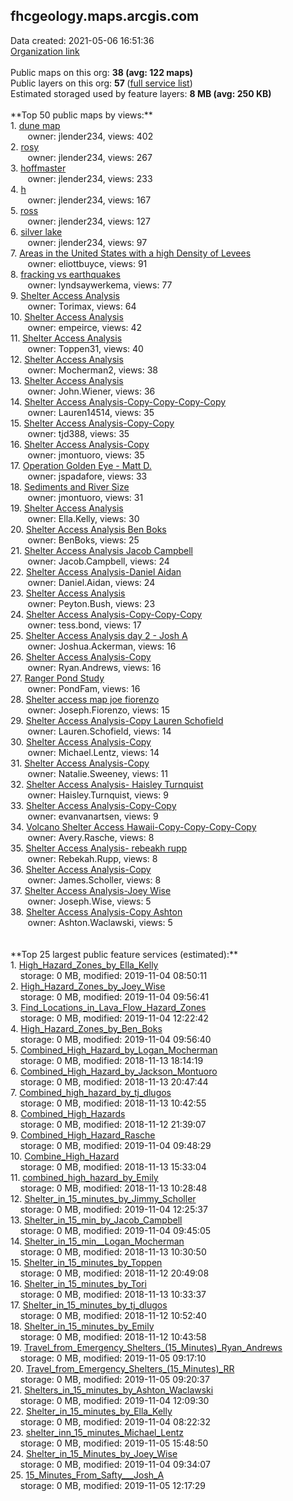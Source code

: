 <h2>fhcgeology.maps.arcgis.com</h2> Data created: 2021-05-06 16:51:36 <br /><a target='new' href='https://fhcgeology.maps.arcgis.com'>Organization link</a><br /><br />Public maps on this org: <b>38 (avg: 122 maps)</b><br />Public layers on this org: <b>57 </b>(<a target='new' href='https://services.arcgis.com/tFMOAQEOKiLiFFcz/ArcGIS/rest/services'>full service list</a>)<br />Estimated storaged used by feature layers: <b>8 MB (avg: 250 KB)</b><br /><br />**Top 50 public maps by views:**<br />  1. <a target='new' href='https://www.arcgis.com/home/item.html?id=3fe10c1b599d4f84bd58a9e970637ae8'>dune map</a> <br />  &nbsp;&nbsp;&nbsp;&nbsp; &nbsp;&nbsp;owner: jlender234, views: 402<br />  2. <a target='new' href='https://www.arcgis.com/home/item.html?id=5373b5032c49472baa5899ed15965095'>rosy</a> <br />  &nbsp;&nbsp;&nbsp;&nbsp; &nbsp;&nbsp;owner: jlender234, views: 267<br />  3. <a target='new' href='https://www.arcgis.com/home/item.html?id=6881d5f086e9491ba65110fc908966c1'>hoffmaster</a> <br />  &nbsp;&nbsp;&nbsp;&nbsp; &nbsp;&nbsp;owner: jlender234, views: 233<br />  4. <a target='new' href='https://www.arcgis.com/home/item.html?id=c24780b12bc24a0e9032e7e958fa6775'>h</a> <br />  &nbsp;&nbsp;&nbsp;&nbsp; &nbsp;&nbsp;owner: jlender234, views: 167<br />  5. <a target='new' href='https://www.arcgis.com/home/item.html?id=b7b3beb3b7d342e2bae932f7c20b365a'>ross</a> <br />  &nbsp;&nbsp;&nbsp;&nbsp; &nbsp;&nbsp;owner: jlender234, views: 127<br />  6. <a target='new' href='https://www.arcgis.com/home/item.html?id=b06759dc95074150a86d7903eaebaa63'>silver lake</a> <br />  &nbsp;&nbsp;&nbsp;&nbsp; &nbsp;&nbsp;owner: jlender234, views: 97<br />  7. <a target='new' href='https://www.arcgis.com/home/item.html?id=4a0034d4d2554dc386b5dd02acd5aae9'>Areas in the United States with a high Density of Levees</a> <br />  &nbsp;&nbsp;&nbsp;&nbsp; &nbsp;&nbsp;owner: eliottbuyce, views: 91<br />  8. <a target='new' href='https://www.arcgis.com/home/item.html?id=b523f561e11f4851ac1216f92a2e9518'>fracking vs earthquakes</a> <br />  &nbsp;&nbsp;&nbsp;&nbsp; &nbsp;&nbsp;owner: lyndsaywerkema, views: 77<br />  9. <a target='new' href='https://www.arcgis.com/home/item.html?id=202968fd0cdb4ef685d63e39cfe89925'>Shelter Access Analysis</a> <br />  &nbsp;&nbsp;&nbsp;&nbsp; &nbsp;&nbsp;owner: Torimax, views: 64<br />  10. <a target='new' href='https://www.arcgis.com/home/item.html?id=80f4dd2ca7634b8f9130502113aa5237'>Shelter Access Analysis</a> <br />  &nbsp;&nbsp;&nbsp;&nbsp; &nbsp;&nbsp;owner: empeirce, views: 42<br />  11. <a target='new' href='https://www.arcgis.com/home/item.html?id=bcdaf50373c045c887907a71bbfe0add'>Shelter Access Analysis</a> <br />  &nbsp;&nbsp;&nbsp;&nbsp; &nbsp;&nbsp;owner: Toppen31, views: 40<br />  12. <a target='new' href='https://www.arcgis.com/home/item.html?id=f6872bfcfa8b471b89f81eb0b52abc5d'>Shelter Access Analysis</a> <br />  &nbsp;&nbsp;&nbsp;&nbsp; &nbsp;&nbsp;owner: Mocherman2, views: 38<br />  13. <a target='new' href='https://www.arcgis.com/home/item.html?id=49acab1b3fb44d84a6840a28c7c50ed0'>Shelter Access Analysis</a> <br />  &nbsp;&nbsp;&nbsp;&nbsp; &nbsp;&nbsp;owner: John.Wiener, views: 36<br />  14. <a target='new' href='https://www.arcgis.com/home/item.html?id=f0006883e3764609b1dd086eb346ba7b'>Shelter Access Analysis-Copy-Copy-Copy-Copy</a> <br />  &nbsp;&nbsp;&nbsp;&nbsp; &nbsp;&nbsp;owner: Lauren14514, views: 35<br />  15. <a target='new' href='https://www.arcgis.com/home/item.html?id=7a01335c8ca145e5b1326550b3ab2d68'>Shelter Access Analysis-Copy-Copy</a> <br />  &nbsp;&nbsp;&nbsp;&nbsp; &nbsp;&nbsp;owner: tjd388, views: 35<br />  16. <a target='new' href='https://www.arcgis.com/home/item.html?id=41712e091f6c463996acb4662b1812ad'>Shelter Access Analysis-Copy</a> <br />  &nbsp;&nbsp;&nbsp;&nbsp; &nbsp;&nbsp;owner: jmontuoro, views: 35<br />  17. <a target='new' href='https://www.arcgis.com/home/item.html?id=c79dbd47f38f4da6a502c1a4cec9279e'>Operation Golden Eye - Matt D.</a> <br />  &nbsp;&nbsp;&nbsp;&nbsp; &nbsp;&nbsp;owner: jspadafore, views: 33<br />  18. <a target='new' href='https://www.arcgis.com/home/item.html?id=a7127187e2834f41be02d1f4e85a83e5'>Sediments and River Size</a> <br />  &nbsp;&nbsp;&nbsp;&nbsp; &nbsp;&nbsp;owner: jmontuoro, views: 31<br />  19. <a target='new' href='https://www.arcgis.com/home/item.html?id=438ad6408ddd4441ab1a455a1bbb0991'>Shelter Access Analysis</a> <br />  &nbsp;&nbsp;&nbsp;&nbsp; &nbsp;&nbsp;owner: Ella.Kelly, views: 30<br />  20. <a target='new' href='https://www.arcgis.com/home/item.html?id=14cfa235d20b4f678e1235947b991a71'>Shelter Access Analysis Ben Boks</a> <br />  &nbsp;&nbsp;&nbsp;&nbsp; &nbsp;&nbsp;owner: BenBoks, views: 25<br />  21. <a target='new' href='https://www.arcgis.com/home/item.html?id=5d9b83da783f46b2be9e217f1dadb3fc'>Shelter Access Analysis Jacob Campbell</a> <br />  &nbsp;&nbsp;&nbsp;&nbsp; &nbsp;&nbsp;owner: Jacob.Campbell, views: 24<br />  22. <a target='new' href='https://www.arcgis.com/home/item.html?id=4ec153e7f1fc4550b3cd69980b00d042'>Shelter Access Analysis-Daniel Aidan</a> <br />  &nbsp;&nbsp;&nbsp;&nbsp; &nbsp;&nbsp;owner: Daniel.Aidan, views: 24<br />  23. <a target='new' href='https://www.arcgis.com/home/item.html?id=7bb81d034c9a44229796cae3345fa1ba'>Shelter Access Analysis</a> <br />  &nbsp;&nbsp;&nbsp;&nbsp; &nbsp;&nbsp;owner: Peyton.Bush, views: 23<br />  24. <a target='new' href='https://www.arcgis.com/home/item.html?id=b681463f3dbe4e08917e8cc7254f9aac'>Shelter Access Analysis-Copy-Copy-Copy</a> <br />  &nbsp;&nbsp;&nbsp;&nbsp; &nbsp;&nbsp;owner: tess.bond, views: 17<br />  25. <a target='new' href='https://www.arcgis.com/home/item.html?id=e27a4d6a170340e0acde3abdceb0abd7'>Shelter Access Analysis day 2 - Josh A</a> <br />  &nbsp;&nbsp;&nbsp;&nbsp; &nbsp;&nbsp;owner: Joshua.Ackerman, views: 16<br />  26. <a target='new' href='https://www.arcgis.com/home/item.html?id=cdc06fe4b76349cb8e700db1d005f025'>Shelter Access Analysis-Copy</a> <br />  &nbsp;&nbsp;&nbsp;&nbsp; &nbsp;&nbsp;owner: Ryan.Andrews, views: 16<br />  27. <a target='new' href='https://www.arcgis.com/home/item.html?id=5cd4c1e639ec4642ad60e9b3a4cc16d5'>Ranger Pond Study</a> <br />  &nbsp;&nbsp;&nbsp;&nbsp; &nbsp;&nbsp;owner: PondFam, views: 16<br />  28. <a target='new' href='https://www.arcgis.com/home/item.html?id=984fcb26409a45aba8d4473612a22647'>Shelter access map joe fiorenzo</a> <br />  &nbsp;&nbsp;&nbsp;&nbsp; &nbsp;&nbsp;owner: Joseph.Fiorenzo, views: 15<br />  29. <a target='new' href='https://www.arcgis.com/home/item.html?id=d27d71846a194e03a469ed4aec066e6f'>Shelter Access Analysis-Copy Lauren Schofield</a> <br />  &nbsp;&nbsp;&nbsp;&nbsp; &nbsp;&nbsp;owner: Lauren.Schofield, views: 14<br />  30. <a target='new' href='https://www.arcgis.com/home/item.html?id=89823c676e5d4d42a50d0835968eb8cd'>Shelter Access Analysis-Copy</a> <br />  &nbsp;&nbsp;&nbsp;&nbsp; &nbsp;&nbsp;owner: Michael.Lentz, views: 14<br />  31. <a target='new' href='https://www.arcgis.com/home/item.html?id=07c795ea59414d5c894d891e28f9e9be'>Shelter Access Analysis-Copy</a> <br />  &nbsp;&nbsp;&nbsp;&nbsp; &nbsp;&nbsp;owner: Natalie.Sweeney, views: 11<br />  32. <a target='new' href='https://www.arcgis.com/home/item.html?id=d5dd50b846064ad08d82241ffd2871ba'>Shelter Access Analysis- Haisley Turnquist</a> <br />  &nbsp;&nbsp;&nbsp;&nbsp; &nbsp;&nbsp;owner: Haisley.Turnquist, views: 9<br />  33. <a target='new' href='https://www.arcgis.com/home/item.html?id=73043040d84646bdac9c691ab90cc205'>Shelter Access Analysis-Copy-Copy</a> <br />  &nbsp;&nbsp;&nbsp;&nbsp; &nbsp;&nbsp;owner: evanvanartsen, views: 9<br />  34. <a target='new' href='https://www.arcgis.com/home/item.html?id=6f53a0566b91466a937f1c02417184ab'>Volcano Shelter Access Hawaii-Copy-Copy-Copy-Copy</a> <br />  &nbsp;&nbsp;&nbsp;&nbsp; &nbsp;&nbsp;owner: Avery.Rasche, views: 8<br />  35. <a target='new' href='https://www.arcgis.com/home/item.html?id=7a254e2f018e40e691544b575678913e'>Shelter Access Analysis- rebeakh rupp</a> <br />  &nbsp;&nbsp;&nbsp;&nbsp; &nbsp;&nbsp;owner: Rebekah.Rupp, views: 8<br />  36. <a target='new' href='https://www.arcgis.com/home/item.html?id=9898007b714b43429392f5ea534e62ee'>Shelter Access Analysis-Copy</a> <br />  &nbsp;&nbsp;&nbsp;&nbsp; &nbsp;&nbsp;owner: James.Scholler, views: 8<br />  37. <a target='new' href='https://www.arcgis.com/home/item.html?id=7e0483c6b72f4ee0b4436a680beee291'>Shelter Access Analysis-Joey Wise</a> <br />  &nbsp;&nbsp;&nbsp;&nbsp; &nbsp;&nbsp;owner: Joseph.Wise, views: 5<br />  38. <a target='new' href='https://www.arcgis.com/home/item.html?id=9e0a83abb6a647f48fa67eb74943b090'>Shelter Access Analysis-Copy Ashton</a> <br />  &nbsp;&nbsp;&nbsp;&nbsp; &nbsp;&nbsp;owner: Ashton.Waclawski, views: 5<br /><br /><br />**Top 25 largest public feature services (estimated):**<br /> 1. <a target='new' href='https://www.arcgis.com/home/item.html?id=85bf22dbe4b44c36a2fbf91ae5bd06b9'>High_Hazard_Zones_by_Ella_Kelly</a><br /> &nbsp;&nbsp;&nbsp;&nbsp;storage: 0 MB, modified: 2019-11-04 08:50:11<br /> 2. <a target='new' href='https://www.arcgis.com/home/item.html?id=d156f99304f0447fb113e74fe0fee562'>High_Hazard_Zones_by_Joey_Wise</a><br /> &nbsp;&nbsp;&nbsp;&nbsp;storage: 0 MB, modified: 2019-11-04 09:56:41<br /> 3. <a target='new' href='https://www.arcgis.com/home/item.html?id=077577ab39464377af9c938c1677ae57'>Find_Locations_in_Lava_Flow_Hazard_Zones</a><br /> &nbsp;&nbsp;&nbsp;&nbsp;storage: 0 MB, modified: 2019-11-04 12:22:42<br /> 4. <a target='new' href='https://www.arcgis.com/home/item.html?id=13de1d3173be4419970b29bb09297213'>High_Hazard_Zones_by_Ben_Boks</a><br /> &nbsp;&nbsp;&nbsp;&nbsp;storage: 0 MB, modified: 2019-11-04 09:56:40<br /> 5. <a target='new' href='https://www.arcgis.com/home/item.html?id=f9c9ce8eb92644aa821705a715d69557'>Combined_High_Hazard_by_Logan_Mocherman</a><br /> &nbsp;&nbsp;&nbsp;&nbsp;storage: 0 MB, modified: 2018-11-13 18:14:19<br /> 6. <a target='new' href='https://www.arcgis.com/home/item.html?id=d378486ae93a4905ab6685be451ada92'>Combined_High_Hazard_by_Jackson_Montuoro</a><br /> &nbsp;&nbsp;&nbsp;&nbsp;storage: 0 MB, modified: 2018-11-13 20:47:44<br /> 7. <a target='new' href='https://www.arcgis.com/home/item.html?id=1bf04254f99c4c3aa63db57cf704b9ca'>Combined_high_hazard_by_tj_dlugos</a><br /> &nbsp;&nbsp;&nbsp;&nbsp;storage: 0 MB, modified: 2018-11-13 10:42:55<br /> 8. <a target='new' href='https://www.arcgis.com/home/item.html?id=01ab406fbbb54b5ba369c16af8bc080f'>Combined_High_Hazards</a><br /> &nbsp;&nbsp;&nbsp;&nbsp;storage: 0 MB, modified: 2018-11-12 21:39:07<br /> 9. <a target='new' href='https://www.arcgis.com/home/item.html?id=c96dd06c7eb74f3bb16bf6e421abfb8a'>Combined_High_Hazard_Rasche</a><br /> &nbsp;&nbsp;&nbsp;&nbsp;storage: 0 MB, modified: 2019-11-04 09:48:29<br /> 10. <a target='new' href='https://www.arcgis.com/home/item.html?id=ad1a6c363bdf4e08a117d38ca8e8372d'>Combine_High_Hazard</a><br /> &nbsp;&nbsp;&nbsp;&nbsp;storage: 0 MB, modified: 2018-11-13 15:33:04<br /> 11. <a target='new' href='https://www.arcgis.com/home/item.html?id=acf57dbed1db43aeb5f6a46129548f54'>combined_high_hazard_by_Emily</a><br /> &nbsp;&nbsp;&nbsp;&nbsp;storage: 0 MB, modified: 2018-11-13 10:28:48<br /> 12. <a target='new' href='https://www.arcgis.com/home/item.html?id=8c7879c98e954fc5b218e67716ac8279'>Shelter_in_15_minutes_by_Jimmy_Scholler</a><br /> &nbsp;&nbsp;&nbsp;&nbsp;storage: 0 MB, modified: 2019-11-04 12:25:37<br /> 13. <a target='new' href='https://www.arcgis.com/home/item.html?id=04f35dee0b7040a8876cad4e5187902d'>Shelter_in_15_min_by_Jacob_Campbell</a><br /> &nbsp;&nbsp;&nbsp;&nbsp;storage: 0 MB, modified: 2019-11-04 09:45:05<br /> 14. <a target='new' href='https://www.arcgis.com/home/item.html?id=64c2b80389b04e348341c0d3bbf8cf1a'>Shelter_in_15_min__Logan_Mocherman</a><br /> &nbsp;&nbsp;&nbsp;&nbsp;storage: 0 MB, modified: 2018-11-13 10:30:50<br /> 15. <a target='new' href='https://www.arcgis.com/home/item.html?id=0be619ac048645168f507ca85c9859d7'>Shelter_in_15_minutes_by_Toppen</a><br /> &nbsp;&nbsp;&nbsp;&nbsp;storage: 0 MB, modified: 2018-11-12 20:49:08<br /> 16. <a target='new' href='https://www.arcgis.com/home/item.html?id=e8c085990f5b4942bcb242bfdf8db4ae'>Shelter_in_15_minutes_by_Tori</a><br /> &nbsp;&nbsp;&nbsp;&nbsp;storage: 0 MB, modified: 2018-11-13 10:33:37<br /> 17. <a target='new' href='https://www.arcgis.com/home/item.html?id=9e41c499caac4c16bee3baa380dcb085'>Shelter_in_15_minutes_by_tj_dlugos</a><br /> &nbsp;&nbsp;&nbsp;&nbsp;storage: 0 MB, modified: 2018-11-12 10:52:40<br /> 18. <a target='new' href='https://www.arcgis.com/home/item.html?id=779d5b56a0ba44728c1d11464163caae'>Shelter_in_15_minutes_by_Emily</a><br /> &nbsp;&nbsp;&nbsp;&nbsp;storage: 0 MB, modified: 2018-11-12 10:43:58<br /> 19. <a target='new' href='https://www.arcgis.com/home/item.html?id=a60308e23d914cd7b46e81de799b3daf'>Travel_from_Emergency_Shelters_(15_Minutes)_Ryan_Andrews</a><br /> &nbsp;&nbsp;&nbsp;&nbsp;storage: 0 MB, modified: 2019-11-05 09:17:10<br /> 20. <a target='new' href='https://www.arcgis.com/home/item.html?id=c09382e56d0a417793f729d95fe42718'>Travel_from_Emergency_Shelters_(15_Minutes)_RR</a><br /> &nbsp;&nbsp;&nbsp;&nbsp;storage: 0 MB, modified: 2019-11-05 09:20:37<br /> 21. <a target='new' href='https://www.arcgis.com/home/item.html?id=92f241a118214f8791cae08e06e3aa2a'>Shelters_in_15_minutes_by_Ashton_Waclawski</a><br /> &nbsp;&nbsp;&nbsp;&nbsp;storage: 0 MB, modified: 2019-11-04 12:09:30<br /> 22. <a target='new' href='https://www.arcgis.com/home/item.html?id=ccf157d706b24610a8098caee118d664'>Shelter_in_15_minutes_by_Ella_Kelly</a><br /> &nbsp;&nbsp;&nbsp;&nbsp;storage: 0 MB, modified: 2019-11-04 08:22:32<br /> 23. <a target='new' href='https://www.arcgis.com/home/item.html?id=b7ca2dc91ca042a9bb9c644442e71f33'>shelter_inn_15_minutes_Michael_Lentz</a><br /> &nbsp;&nbsp;&nbsp;&nbsp;storage: 0 MB, modified: 2019-11-05 15:48:50<br /> 24. <a target='new' href='https://www.arcgis.com/home/item.html?id=b21c4e67c72f4ae29eb421ed3d185ea0'>Shelter_in_15_Minutes_by_Joey_Wise</a><br /> &nbsp;&nbsp;&nbsp;&nbsp;storage: 0 MB, modified: 2019-11-04 09:34:07<br /> 25. <a target='new' href='https://www.arcgis.com/home/item.html?id=3135b7e39ec844478d9e026f7e48259c'>15_Minutes_From_Safty___Josh_A</a><br /> &nbsp;&nbsp;&nbsp;&nbsp;storage: 0 MB, modified: 2019-11-05 12:17:29<br />
